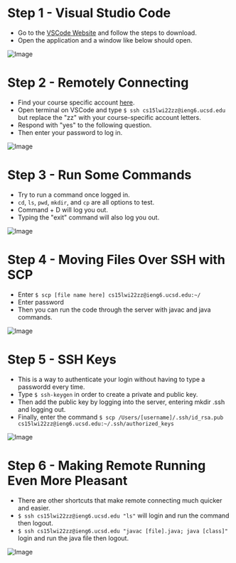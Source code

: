 # Step 1 - Visual Studio Code
* Go to the [VSCode Website](https://code.visualstudio.com/) and follow the steps to download.
* Open the application and a window like below should open.

![Image](https://ayoza.github.io/cse15l-lab-reports/LR1_1.png)

# Step 2 - Remotely Connecting
* Find your course specific account [here](https://sdacs.ucsd.edu/~icc/index.php).
* Open terminal on VSCode and type `$ ssh cs15lwi22zz@ieng6.ucsd.edu` but replace the "zz" with your course-specific account letters.
* Respond with "yes" to the following question.
* Then enter your password to log in.

![Image](https://ayoza.github.io/cse15l-lab-reports/LR1_2.png)

# Step 3 - Run Some Commands
* Try to run a command once logged in.
* `cd`, `ls`, `pwd`, `mkdir`, and `cp` are all options to test.
* Command + D will log you out.
* Typing the "exit" command will also log you out.

![Image](https://ayoza.github.io/cse15l-lab-reports/LR1_3.png)

# Step 4 - Moving Files Over SSH with SCP
* Enter `$ scp [file name here] cs15lwi22zz@ieng6.ucsd.edu:~/`
* Enter password
* Then you can run the code through the server with javac and java commands.

![Image](https://ayoza.github.io/cse15l-lab-reports/LR1_4.png)

# Step 5 - SSH Keys
* This is a way to authenticate your login without having to type a passwordd every time.
* Type `$ ssh-keygen` in order to create a private and public key.
* Then add the public key by logging into the server, entering mkdir .ssh and logging out.
* Finally, enter the command `$ scp /Users/[username]/.ssh/id_rsa.pub cs15lwi22zz@ieng6.ucsd.edu:~/.ssh/authorized_keys`

![Image](https://ayoza.github.io/cse15l-lab-reports/LR1_5.png)

# Step 6 - Making Remote Running Even More Pleasant
* There are other shortcuts that make remote connecting much quicker and easier.
* `$ ssh cs15lwi22zz@ieng6.ucsd.edu "ls"` will login and run the command then logout.
* `$ ssh cs15lwi22zz@ieng6.ucsd.edu "javac [file].java; java [class]"` login and run the java file then logout.

![Image](https://ayoza.github.io/cse15l-lab-reports/LR1_6_2.png)
